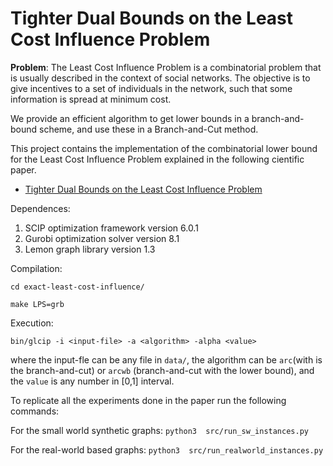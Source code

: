 # Tighter Dual Bounds on the Least Cost Influence Problem

**Problem**: The Least Cost Influence Problem is a combinatorial problem that is usually described in the context of social networks. The objective is to give incentives to a set of individuals in the network, such that some information is spread at minimum cost. 

We provide an efficient algorithm to get lower bounds in a branch-and-bound scheme, and use these in a Branch-and-Cut method.

This project contains the implementation of the combinatorial lower bound for the Least Cost Influence Problem explained in the following cientific paper.

- [Tighter Dual Bounds on the Least Cost Influence Problem](https://proceedings.science/sbpo-2020/papers/tighter-dual-bounds-on-the-least-cost-influence-problem)

Dependences:
1. SCIP optimization framework version 6.0.1
2. Gurobi optimization solver version 8.1
3. Lemon graph library version 1.3

Compilation:

`cd exact-least-cost-influence/`

`make LPS=grb`

Execution:

`bin/glcip -i <input-file> -a <algorithm> -alpha <value>`

where the input-fle can be any file in `data/`, the algorithm can be `arc`(with is the branch-and-cut) or `arcwb` (branch-and-cut with the lower bound), and the `value` is any number in [0,1] interval.

To replicate all the experiments done in the paper run the following commands:

For the small world synthetic graphs:
`python3  src/run_sw_instances.py`

For the real-world based graphs:
`python3  src/run_realworld_instances.py `
